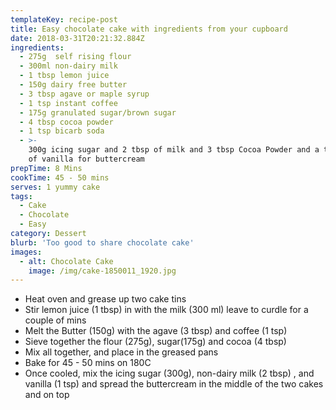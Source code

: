 ```yaml
---
templateKey: recipe-post
title: Easy chocolate cake with ingredients from your cupboard
date: 2018-03-31T20:21:32.884Z
ingredients:
  - 275g  self rising flour
  - 300ml non-dairy milk
  - 1 tbsp lemon juice
  - 150g dairy free butter
  - 3 tbsp agave or maple syrup
  - 1 tsp instant coffee
  - 175g granulated sugar/brown sugar
  - 4 tbsp cocoa powder
  - 1 tsp bicarb soda
  - >-
    300g icing sugar and 2 tbsp of milk and 3 tbsp Cocoa Powder and a teaspoon
    of vanilla for buttercream
prepTime: 8 Mins
cookTime: 45 - 50 mins
serves: 1 yummy cake
tags:
  - Cake
  - Chocolate
  - Easy
category: Dessert
blurb: 'Too good to share chocolate cake'
images:
  - alt: Chocolate Cake
    image: /img/cake-1850011_1920.jpg
---
```

* Heat oven and grease up two cake tins
* Stir lemon juice (1 tbsp) in with the milk (300 ml) leave to curdle for a couple of mins
* Melt the Butter (150g) with the agave (3 tbsp) and coffee (1 tsp)
* Sieve together the flour (275g), sugar(175g) and cocoa (4 tbsp)
* Mix all together, and place in the greased pans
* Bake for 45 - 50 mins on 180C
* Once cooled, mix the icing sugar (300g), non-dairy milk (2 tbsp) , and vanilla (1 tsp) and spread the buttercream in the middle of the two cakes and on top

